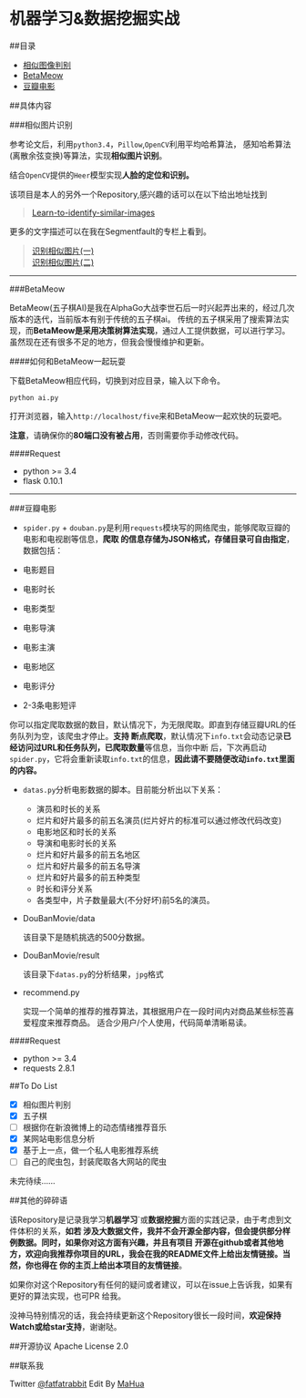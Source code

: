 机器学习&数据挖掘实战
=====================

##目录

 - [相似图像判别](#相似图像判别)
 - [BetaMeow](#BetaMeow)
 - [豆瓣电影](#豆瓣电影)


##具体内容 


###<span id="Learn-to-identify-similar-images">相似图片识别</span>

参考论文后，利用```python3.4```，```Pillow```,```OpenCV```利用平均哈希算法，
感知哈希算法(离散余弦变换)等算法，实现**相似图片识别**。

结合```OpenCV```提供的```Heer```模型实现**人脸的定位和识别。**

该项目是本人的另外一个Repository,感兴趣的话可以在以下给出地址找到

> [Learn-to-identify-similar-images](https://github.com/MashiMaroLjc/Learn-to-identify-similar-images)

更多的文字描述可以在我在Segmentfault的专栏上看到。

> [识别相似图片(一)](https://segmentfault.com/a/1190000004467183)</br>
> [识别相似图片(二)](https://segmentfault.com/a/1190000004500523?_ea=630748)


-----


###<span id="BetaMeow">BetaMeow</span>

BetaMeow(五子棋AI)是我在AlphaGo大战李世石后一时兴起弄出来的，经过几次版本的迭代，当前版本有别于传统的五子棋ai。
传统的五子棋采用了搜索算法实现，而**BetaMeow是采用决策树算法实现**，通过人工提供数据，可以进行学习。
虽然现在还有很多不足的地方，但我会慢慢维护和更新。

####如何和BetaMeow一起玩耍

下载BetaMeow相应代码，切换到对应目录，输入以下命令。

```
python ai.py
```

打开浏览器，输入```http://localhost/five```来和BetaMeow一起欢快的玩耍吧。

**注意**，请确保你的**80端口没有被占用**，否则需要你手动修改代码。

####Request

- python >= 3.4 
- flask 0.10.1


-----

###<span id="DouBanMovie">豆瓣电影</span>

 -  ```spider.py``` + ```douban.py```是利用```requests```模块写的网络爬虫，能够爬取豆瓣的电影和电视剧等信息，**爬取
的信息存储为JSON格式，存储目录可自由指定**，数据包括：
  
  - 电影题目
  - 电影时长
  - 电影类型
  - 电影导演
  - 电影主演
  - 电影地区
  - 电影评分
  - 2-3条电影短评

  你可以指定爬取数据的数目，默认情况下，为无限爬取。即直到存储豆瓣URL的任务队列为空，该爬虫才停止。**支持
断点爬取**，默认情况下```info.txt```会动态记录**已经访问过URL和任务队列，已爬取数量**等信息，当你中断
后，下次再启动```spider.py```，它将会重新读取```info.txt```的信息，**因此请不要随便改动```info.txt```里面的内容。**

 - ```datas.py```分析电影数据的脚本。目前能分析出以下关系：
   - 演员和时长的关系
   - 烂片和好片最多的前五名演员(烂片好片的标准可以通过修改代码改变)
   - 电影地区和时长的关系
   - 导演和电影时长的关系
   - 烂片和好片最多的前五名地区
   - 烂片和好片最多的前五名导演
   - 烂片和好片最多的前五种类型
   - 时长和评分关系
   - 各类型中，片子数量最大(不分好坏)前5名的演员。


- DouBanMovie/data
  
  该目录下是随机挑选的500分数据。

- DouBanMovie/result

  该目录下```datas.py```的分析结果，```jpg```格式

- recommend.py

  实现一个简单的推荐的推荐算法，其根据用户在一段时间内对商品某些标签喜爱程度来推荐商品。
适合少用户/个人使用，代码简单清晰易读。



####Request
 - python >= 3.4
 - requests  2.8.1

##To Do List

- [x] 相似图片判别
- [x] 五子棋
- [ ] 根据你在新浪微博上的动态情绪推荐音乐
- [x] 某网站电影信息分析
- [x] 基于上一点，做一个私人电影推荐系统
- [ ] 自己的爬虫包，封装爬取各大网站的爬虫

未完待续……


##其他的碎碎语

该Repository是记录我学习**机器学习**`或**数据挖掘**方面的实践记录，由于考虑到文件体积的关系，**如若
涉及大数据文件，我并不会开源全部内容，但会提供部分样例数据。**同时，**如果你对这方面有兴趣，并且有项目
开源在github或者其他地方，欢迎向我推荐你项目的URL，我会在我的README文件上给出友情链接**。当然，你也得**在
你的主页上给出本项目的友情链接**。

如果你对这个Repository有任何的疑问或者建议，可以在issue上告诉我，如果有更好的算法实现，也可PR
给我。

没神马特别情况的话，我会持续更新这个Repository很长一段时间，**欢迎保持Watch或给star支持**，谢谢哒。

##开源协议
Apache License 2.0

##联系我

Twitter [@fatfatrabbit](https://twitter.com/fat_fat_Rabbit)
Edit By [MaHua](http://mahua.jser.me)